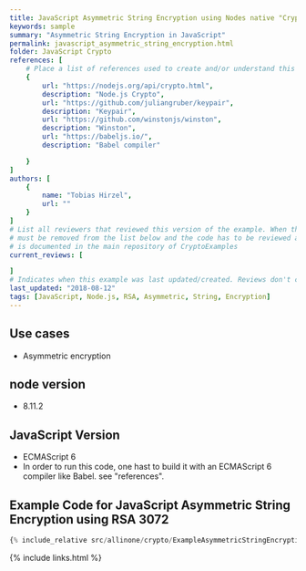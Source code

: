 ```yaml
---
title: JavaScript Asymmetric String Encryption using Nodes native "Crypto" Library
keywords: sample
summary: "Asymmetric String Encryption in JavaScript"
permalink: javascript_asymmetric_string_encryption.html
folder: JavaScript Crypto
references: [
    # Place a list of references used to create and/or understand this example.
    {
        url: "https://nodejs.org/api/crypto.html",
        description: "Node.js Crypto",
        url: "https://github.com/juliangruber/keypair",
        description: "Keypair",
        url: "https://github.com/winstonjs/winston",
        description: "Winston",
        url: "https://babeljs.io/",
        description: "Babel compiler"

    }
]
authors: [
    {
        name: "Tobias Hirzel",
        url: ""
    }
]
# List all reviewers that reviewed this version of the example. When the example is updated all old reviews
# must be removed from the list below and the code has to be reviewed again. The complete review process
# is documented in the main repository of CryptoExamples
current_reviews: [

]
# Indicates when this example was last updated/created. Reviews don't change this.
last_updated: "2018-08-12"
tags: [JavaScript, Node.js, RSA, Asymmetric, String, Encryption]
---
```


## Use cases

-   Asymmetric encryption

## node version

-   8.11.2

## JavaScript Version

-   ECMAScript 6
-   In order to run this code, one hast to build it with an ECMAScript 6 compiler like Babel. see "references".

## Example Code for JavaScript Asymmetric String Encryption using RSA 3072

```js
{% include_relative src/allinone/crypto/ExampleAsymmetricStringEncryption.js %}
```

{% include links.html %}
